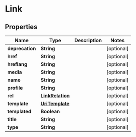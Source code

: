 
# Link

## Properties
Name | Type | Description | Notes
------------ | ------------- | ------------- | -------------
**deprecation** | **String** |  |  [optional]
**href** | **String** |  |  [optional]
**hreflang** | **String** |  |  [optional]
**media** | **String** |  |  [optional]
**name** | **String** |  |  [optional]
**profile** | **String** |  |  [optional]
**rel** | [**LinkRelation**](LinkRelation.md) |  |  [optional]
**template** | [**UriTemplate**](UriTemplate.md) |  |  [optional]
**templated** | **Boolean** |  |  [optional]
**title** | **String** |  |  [optional]
**type** | **String** |  |  [optional]



